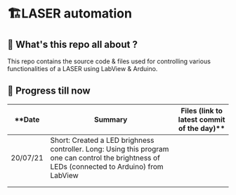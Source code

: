 # 🏗️LASER automation
## 🤔 What's this repo all about ?
This repo contains the source code & files used for controlling various functionalities of a LASER using LabView & Arduino.
## 🏃 Progress till now
| **Date | Summary | Files (link to latest commit of the day)** |
|------|---------|-------|
|  20/07/21    |  Short: Created a LED brighness controller. Long: Using this program one can control the brightness of LEDs (connected to Arduino) from LabView        |       |
|      |         |       |
|      |         |       |
